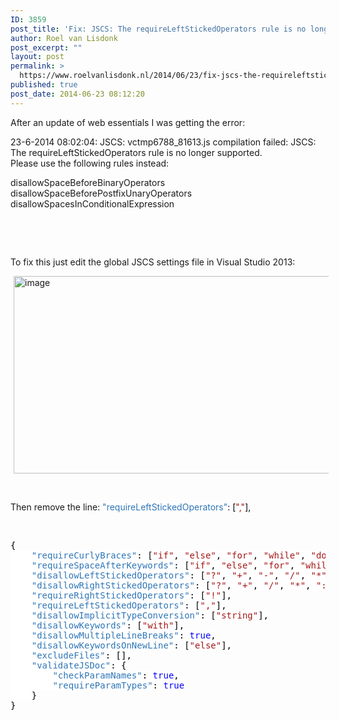 ```yaml
---
ID: 3859
post_title: 'Fix: JSCS: The requireLeftStickedOperators rule is no longer supported.'
author: Roel van Lisdonk
post_excerpt: ""
layout: post
permalink: >
  https://www.roelvanlisdonk.nl/2014/06/23/fix-jscs-the-requireleftstickedoperators-rule-is-no-longer-supported/
published: true
post_date: 2014-06-23 08:12:20
---
```

<p>After an update of web essentials I was getting the error:</p>  <p>23-6-2014 08:02:04: JSCS: vctmp6788_81613.js compilation failed: JSCS: The requireLeftStickedOperators rule is no longer supported.   <br />Please use the following rules instead:</p>  <p>disallowSpaceBeforeBinaryOperators   <br />disallowSpaceBeforePostfixUnaryOperators    <br />disallowSpacesInConditionalExpression    <br /></p>  <p>&#160;</p>  <p>&#160;</p>  <p>To fix this just edit the global JSCS settings file in Visual Studio 2013:</p>  <p><a href="http://www.roelvanlisdonk.nl/wp-content/uploads/2014/06/image12.png" rel="lightbox"><img title="image" style="border-top: 0px; border-right: 0px; background-image: none; border-bottom: 0px; padding-top: 0px; padding-left: 0px; margin: 0px 5px; border-left: 0px; display: inline; padding-right: 0px" border="0" alt="image" src="http://www.roelvanlisdonk.nl/wp-content/uploads/2014/06/image_thumb12.png" width="580" height="316" /></a></p>  <p>&#160;</p>  <p>Then remove the line: <span style="background: white; color: black"></span><span style="background: white; color: #2e75b6">&quot;requireLeftStickedOperators&quot;</span><span style="background: white; color: black">: [</span><span style="background: white; color: #a31515">&quot;,&quot;</span><span style="background: white; color: black">], </span></p>  <p>&#160;</p>  <pre class="code"><span style="background: white; color: black">{
    </span><span style="background: white; color: #2e75b6">&quot;requireCurlyBraces&quot;</span><span style="background: white; color: black">: [</span><span style="background: white; color: #a31515">&quot;if&quot;</span><span style="background: white; color: black">, </span><span style="background: white; color: #a31515">&quot;else&quot;</span><span style="background: white; color: black">, </span><span style="background: white; color: #a31515">&quot;for&quot;</span><span style="background: white; color: black">, </span><span style="background: white; color: #a31515">&quot;while&quot;</span><span style="background: white; color: black">, </span><span style="background: white; color: #a31515">&quot;do&quot;</span><span style="background: white; color: black">, </span><span style="background: white; color: #a31515">&quot;try&quot;</span><span style="background: white; color: black">, </span><span style="background: white; color: #a31515">&quot;catch&quot;</span><span style="background: white; color: black">],
    </span><span style="background: white; color: #2e75b6">&quot;requireSpaceAfterKeywords&quot;</span><span style="background: white; color: black">: [</span><span style="background: white; color: #a31515">&quot;if&quot;</span><span style="background: white; color: black">, </span><span style="background: white; color: #a31515">&quot;else&quot;</span><span style="background: white; color: black">, </span><span style="background: white; color: #a31515">&quot;for&quot;</span><span style="background: white; color: black">, </span><span style="background: white; color: #a31515">&quot;while&quot;</span><span style="background: white; color: black">, </span><span style="background: white; color: #a31515">&quot;do&quot;</span><span style="background: white; color: black">, </span><span style="background: white; color: #a31515">&quot;switch&quot;</span><span style="background: white; color: black">, </span><span style="background: white; color: #a31515">&quot;return&quot;</span><span style="background: white; color: black">, </span><span style="background: white; color: #a31515">&quot;try&quot;</span><span style="background: white; color: black">, </span><span style="background: white; color: #a31515">&quot;catch&quot;</span><span style="background: white; color: black">],
    </span><span style="background: white; color: #2e75b6">&quot;disallowLeftStickedOperators&quot;</span><span style="background: white; color: black">: [</span><span style="background: white; color: #a31515">&quot;?&quot;</span><span style="background: white; color: black">, </span><span style="background: white; color: #a31515">&quot;+&quot;</span><span style="background: white; color: black">, </span><span style="background: white; color: #a31515">&quot;-&quot;</span><span style="background: white; color: black">, </span><span style="background: white; color: #a31515">&quot;/&quot;</span><span style="background: white; color: black">, </span><span style="background: white; color: #a31515">&quot;*&quot;</span><span style="background: white; color: black">, </span><span style="background: white; color: #a31515">&quot;=&quot;</span><span style="background: white; color: black">, </span><span style="background: white; color: #a31515">&quot;==&quot;</span><span style="background: white; color: black">, </span><span style="background: white; color: #a31515">&quot;===&quot;</span><span style="background: white; color: black">, </span><span style="background: white; color: #a31515">&quot;!=&quot;</span><span style="background: white; color: black">, </span><span style="background: white; color: #a31515">&quot;!==&quot;</span><span style="background: white; color: black">, </span><span style="background: white; color: #a31515">&quot;&gt;&quot;</span><span style="background: white; color: black">, </span><span style="background: white; color: #a31515">&quot;&gt;=&quot;</span><span style="background: white; color: black">, </span><span style="background: white; color: #a31515">&quot;&lt;&quot;</span><span style="background: white; color: black">, </span><span style="background: white; color: #a31515">&quot;&lt;=&quot;</span><span style="background: white; color: black">],
    </span><span style="background: white; color: #2e75b6">&quot;disallowRightStickedOperators&quot;</span><span style="background: white; color: black">: [</span><span style="background: white; color: #a31515">&quot;?&quot;</span><span style="background: white; color: black">, </span><span style="background: white; color: #a31515">&quot;+&quot;</span><span style="background: white; color: black">, </span><span style="background: white; color: #a31515">&quot;/&quot;</span><span style="background: white; color: black">, </span><span style="background: white; color: #a31515">&quot;*&quot;</span><span style="background: white; color: black">, </span><span style="background: white; color: #a31515">&quot;:&quot;</span><span style="background: white; color: black">, </span><span style="background: white; color: #a31515">&quot;=&quot;</span><span style="background: white; color: black">, </span><span style="background: white; color: #a31515">&quot;==&quot;</span><span style="background: white; color: black">, </span><span style="background: white; color: #a31515">&quot;===&quot;</span><span style="background: white; color: black">, </span><span style="background: white; color: #a31515">&quot;!=&quot;</span><span style="background: white; color: black">, </span><span style="background: white; color: #a31515">&quot;!==&quot;</span><span style="background: white; color: black">, </span><span style="background: white; color: #a31515">&quot;&gt;&quot;</span><span style="background: white; color: black">, </span><span style="background: white; color: #a31515">&quot;&gt;=&quot;</span><span style="background: white; color: black">, </span><span style="background: white; color: #a31515">&quot;&lt;&quot;</span><span style="background: white; color: black">, </span><span style="background: white; color: #a31515">&quot;&lt;=&quot;</span><span style="background: white; color: black">],
    </span><span style="background: white; color: #2e75b6">&quot;requireRightStickedOperators&quot;</span><span style="background: white; color: black">: [</span><span style="background: white; color: #a31515">&quot;!&quot;</span><span style="background: white; color: black">],
    </span><span style="background: white; color: #2e75b6">&quot;requireLeftStickedOperators&quot;</span><span style="background: white; color: black">: [</span><span style="background: white; color: #a31515">&quot;,&quot;</span><span style="background: white; color: black">],
    </span><span style="background: white; color: #2e75b6">&quot;disallowImplicitTypeConversion&quot;</span><span style="background: white; color: black">: [</span><span style="background: white; color: #a31515">&quot;string&quot;</span><span style="background: white; color: black">],
    </span><span style="background: white; color: #2e75b6">&quot;disallowKeywords&quot;</span><span style="background: white; color: black">: [</span><span style="background: white; color: #a31515">&quot;with&quot;</span><span style="background: white; color: black">],
    </span><span style="background: white; color: #2e75b6">&quot;disallowMultipleLineBreaks&quot;</span><span style="background: white; color: black">: </span><span style="background: white; color: blue">true</span><span style="background: white; color: black">,
    </span><span style="background: white; color: #2e75b6">&quot;disallowKeywordsOnNewLine&quot;</span><span style="background: white; color: black">: [</span><span style="background: white; color: #a31515">&quot;else&quot;</span><span style="background: white; color: black">],
    </span><span style="background: white; color: #2e75b6">&quot;excludeFiles&quot;</span><span style="background: white; color: black">: [],
    </span><span style="background: white; color: #2e75b6">&quot;validateJSDoc&quot;</span><span style="background: white; color: black">: {
        </span><span style="background: white; color: #2e75b6">&quot;checkParamNames&quot;</span><span style="background: white; color: black">: </span><span style="background: white; color: blue">true</span><span style="background: white; color: black">,
        </span><span style="background: white; color: #2e75b6">&quot;requireParamTypes&quot;</span><span style="background: white; color: black">: </span><span style="background: white; color: blue">true
    </span><span style="background: white; color: black">}
}</span></pre>
